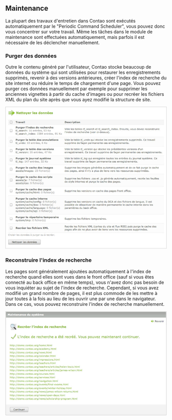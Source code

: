 ## Maintenance

La plupart des travaux d'entretien dans Contao sont exécutés automatiquement par 
le "Periodic Command Scheduler", vous pouvez donc vous concentrer sur votre 
travail. Même les tâches dans le module de maintenance sont effectuées 
automatiquement, mais parfois il est nécessaire de les déclencher manuellement.


### Purger des données

Outre le contenu généré par l'utilisateur, Contao stocke beaucoup de données du 
système qui sont utilisées pour restaurer les enregistrements supprimés, revenir 
à des versions antérieures, créer l'index de recherche du site internet ou 
réduire le temps de chargement d'une page. Vous pouvez purger ces données 
manuellement par exemple pour supprimer les anciennes vignettes à partir du 
cache d'images ou pour recréer les fichiers XML du plan du site après que vous 
ayez modifié la structure de site.

![](images/nettoyer-donnees.jpg?raw=true)


### Reconstruire l'index de recherche

Les pages sont généralement ajoutées automatiquement à l'index de recherche 
quand elles sont vues dans le front office (sauf si vous êtes connecté au back 
office en même temps), vous n'avez donc pas besoin de vous inquiéter au sujet 
de l'index de recherche. Cependant, si vous avez modifié un grand nombre de 
pages, il est plus commode de les mettre à jour toutes à la fois au lieu de les 
ouvrir une par une dans le navigateur. Dans ce cas, vous pouvez reconstruire 
l'index de recherche manuellement.

![](images/recreer-recherche-index.jpg?raw=true)

